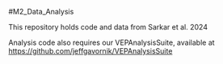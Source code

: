 #M2_Data_Analysis

This repository holds code and data from Sarkar et al. 2024

Analysis code also requires our VEPAnalysisSuite, available at https://github.com/jeffgavornik/VEPAnalysisSuite
